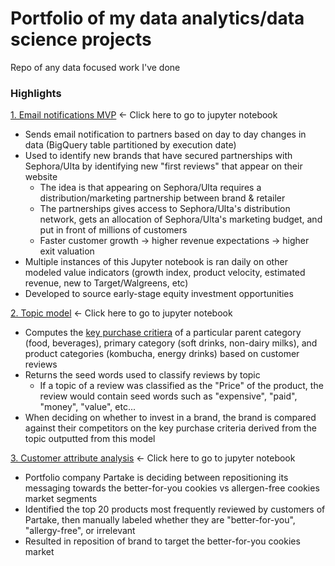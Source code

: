 # Portfolio of my data analytics/data science projects
Repo of any data focused work I've done

### Highlights

[1. Email notifications MVP](https://github.com/terry-zeng1134/Portfolio/blob/main/BQ%20notification%20MVP/first_review.ipynb) <- Click here to go to jupyter notebook
  - Sends email notification to partners based on day to day changes in data (BigQuery table partitioned by execution date)
  - Used to identify new brands that have secured partnerships with Sephora/Ulta by identifying new "first reviews" that appear on their website
    - The idea is that appearing on Sephora/Ulta requires a distribution/marketing partnership between brand & retailer
    - The partnerships gives access to Sephora/Ulta's distribution network, gets an allocation of Sephora/Ulta's marketing budget, and put in front of millions of customers
    - Faster customer growth -> higher revenue expectations -> higher exit valuation
  - Multiple instances of this Jupyter notebook is ran daily on other modeled value indicators (growth index, product velocity, estimated revenue, new to Target/Walgreens, etc)
  - Developed to source early-stage equity investment opportunities
  
[2. Topic model](https://github.com/terry-zeng1134/Portfolio/blob/main/Topic%20modelling/topic%20model%20v2.ipynb) <- Click here to go to jupyter notebook
- Computes the [key purchase critiera](https://redfworkshop.org/learn/key-purchasing-criteria/) of a particular parent category (food, beverages), primary category (soft drinks, non-dairy milks), and product categories (kombucha, energy drinks) based on customer reviews
- Returns the seed words used to classify reviews by topic
  - If a topic of a review was classified as the "Price" of the product, the review would contain seed words such as "expensive", "paid", "money", "value", etc...
- When deciding on whether to invest in a brand, the brand is compared against their competitors on the key purchase criteria derived from the topic outputted from this model

[3. Customer attribute analysis](https://github.com/terry-zeng1134/Portfolio/blob/main/BQ%20projects/Ad%20hoc/Partake%20Basket_Analysis%20Review_Distribution%20Term_Frequency.ipynb) <- Click here to go to jupyter notebook
- Portfolio company Partake is deciding between repositioning its messaging towards the better-for-you cookies vs allergen-free cookies market segments
- Identified the top 20 products most frequently reviewed by customers of Partake, then manually labeled whether they are "better-for-you", "allergy-free", or irrelevant
- Resulted in reposition of brand to target the better-for-you cookies market
